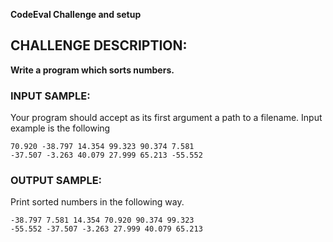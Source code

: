 **CodeEval Challenge and setup**

CHALLENGE DESCRIPTION:
---

**Write a program which sorts numbers.**

### INPUT SAMPLE:

Your program should accept as its first argument a path to a filename. Input example is the following

```
70.920 -38.797 14.354 99.323 90.374 7.581
-37.507 -3.263 40.079 27.999 65.213 -55.552
```

### OUTPUT SAMPLE:

Print sorted numbers in the following way.

```
-38.797 7.581 14.354 70.920 90.374 99.323
-55.552 -37.507 -3.263 27.999 40.079 65.213
```
